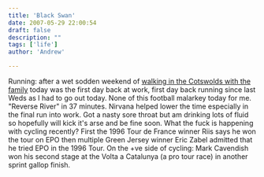 ```yaml
---
title: 'Black Swan'
date: 2007-05-29 22:00:54
draft: false
description: ""
tags: ['life']
author: 'Andrew'

---
```


Running: after a wet sodden weekend of [walking in the Cotswolds with the family](http://big-andy.co.uk/Photos/cotswolds07/index.html) today was the first day back at work, first day back running since last Weds as I had to go out today. None of this football malarkey today for me. "Reverse River" in 37 minutes. Nirvana helped lower the time especially in the final run into work. Got a nasty sore throat but am drinking lots of fluid so hopefully will kick it's arse and be fine soon. What the fuck is happening with cycling recently? First the 1996 Tour de France winner Riis says he won the tour on EPO then multiple Green Jersey winner Eric Zabel admitted that he tried EPO in the 1996 Tour. On the +ve side of cycling: Mark Cavendish won his second stage at the Volta a Catalunya (a pro tour race) in another sprint gallop finish.
